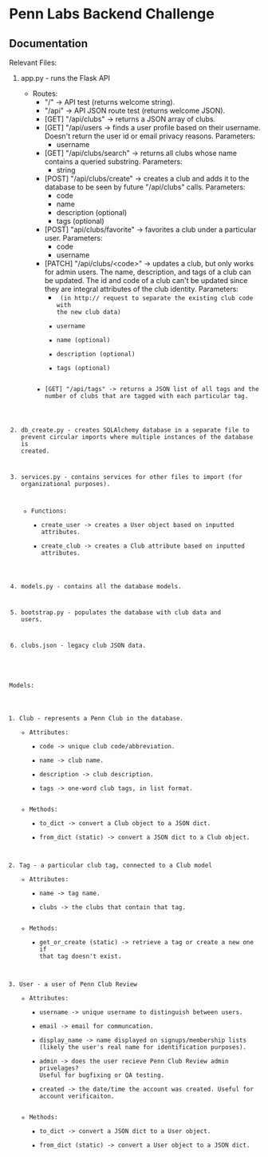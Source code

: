 # Penn Labs Backend Challenge

## Documentation

Relevant Files:
1. app.py - runs the Flask API 
   - Routes:
      - "/" -> API test (returns welcome string).
      - "/api" -> API JSON route test (returns welcome JSON).
      - [GET] "/api/clubs" -> returns a JSON array of clubs.
      - [GET] "/api/users -> finds a user profile based on their username. Doesn't return the user id or email privacy reasons. Parameters:
         -  username 
      - [GET] "/api/clubs/search" -> returns all clubs whose name contains a queried substring. Parameters:
         - string 
      - [POST] "/api/clubs/create" -> creates a club and adds it to the database to be seen by future "/api/clubs" calls. Parameters:
         - code 
         - name 
         - description (optional)
         - tags (optional)
      - [POST] "api/clubs/favorite" -> favorites a club under a particular user. Parameters:
         - code 
         - username 
      - [PATCH] "/api/clubs/\<code\>" -> updates a club, but only works for admin users. The name, description, and tags of a club can be updated. The id and code of a club can't be updated since they are integral attributes of the club identity. Parameters:
         - <code> (in http:// request to separate the existing club code with the new club data)
         - username
         - name (optional)
         - description (optional)
         - tags (optional)
      - [GET] "/api/tags" -> returns a JSON list of all tags and the number of clubs that are tagged with each particular tag.


2. db_create.py - creates SQLAlchemy database in a separate file to prevent circular imports where multiple instances of the database is created.

3. services.py - contains services for other files to import (for organizational purposes).
   - Functions:
      - create_user -> creates a User object based on inputted attributes. 
      - create_club -> creates a Club attribute based on inputted attributes. 

3. models.py - contains all the database models.

4. bootstrap.py - populates the database with club data and users.

4. clubs.json - legacy club JSON data.


Models: 
1. Club - represents a Penn Club in the database.
   - Attributes: 
      - code -> unique club code/abbreviation.
      - name -> club name.
      - description -> club description.
      - tags -> one-word club tags, in list format.
   - Methods:
      - to_dict -> convert a Club object to a JSON dict.
      - from_dict (static) -> convert a JSON dict to a Club object.
2. Tag - a particular club tag, connected to a Club model 
   - Attributes:
      - name -> tag name.
      - clubs -> the clubs that contain that tag.
   - Methods:
      - get_or_create (static) -> retrieve a tag or create a new one if that tag doesn't exist.
3. User - a user of Penn Club Review
   - Attributes:
      - username -> unique username to distinguish between users.
      - email -> email for communcation.
      - display_name -> name displayed on signups/membership lists (likely the user's real name for identification purposes).
      - admin -> does the user recieve Penn Club Review admin privelages? Useful for bugfixing or QA testing. 
      - created -> the date/time the account was created. Useful for account verificaiton. 
   - Methods:
      - to_dict -> convert a JSON dict to a User object.
      - from_dict (static) -> convert a User object to a JSON dict.